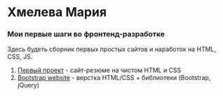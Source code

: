 # Хмелева Мария
### Мои первые шаги во фронтенд-разработке
Здесь будеть сборник первых простых сайтов и наработок на HTML, CSS, JS.

1. [Первый проект](https://khmelevamaria.github.io/first-site/) - сайт-резюме на чистом HTML и CSS
2. [Bootstrap website](https://khmelevamaria.github.io/first-site/) - верстка HTML/CSS + библиотеки (Bootstrap, jQuery)

